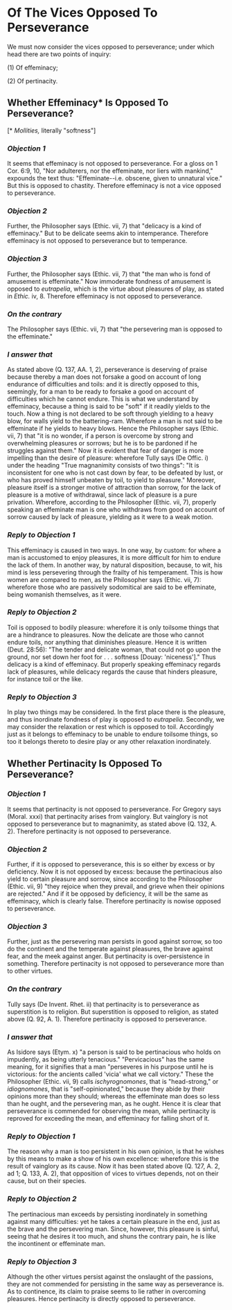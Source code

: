 # Of The Vices Opposed To Perseverance

We must now consider the vices opposed to perseverance; under which
head there are two points of inquiry:

(1) Of effeminacy;

(2) Of pertinacity.


## Whether Effeminacy* Is Opposed To Perseverance?

[* _Mollities,_ literally "softness"]

### *Objection 1*
It seems that effeminacy is not opposed to perseverance.
For a gloss on 1 Cor. 6:9, 10, "Nor adulterers, nor the effeminate,
nor liers with mankind," expounds the text thus: "Effeminate--i.e.
obscene, given to unnatural vice." But this is opposed to chastity.
Therefore effeminacy is not a vice opposed to perseverance.

### *Objection 2*
Further, the Philosopher says (Ethic. vii, 7) that "delicacy
is a kind of effeminacy." But to be delicate seems akin to
intemperance. Therefore effeminacy is not opposed to perseverance but
to temperance.

### *Objection 3*
Further, the Philosopher says (Ethic. vii, 7) that "the man
who is fond of amusement is effeminate." Now immoderate fondness of
amusement is opposed to _eutrapelia_, which is the virtue about
pleasures of play, as stated in _Ethic._ iv, 8. Therefore effeminacy
is not opposed to perseverance.

### *On the contrary*
The Philosopher says (Ethic. vii, 7) that "the
persevering man is opposed to the effeminate."

### *I answer that*
As stated above (Q. 137, AA. 1, 2), perseverance is
deserving of praise because thereby a man does not forsake a good on
account of long endurance of difficulties and toils: and it is
directly opposed to this, seemingly, for a man to be ready to forsake
a good on account of difficulties which he cannot endure. This is
what we understand by effeminacy, because a thing is said to be
"soft" if it readily yields to the touch. Now a thing is not declared
to be soft through yielding to a heavy blow, for walls yield to the
battering-ram. Wherefore a man is not said to be effeminate if he
yields to heavy blows. Hence the Philosopher says (Ethic. vii, 7)
that "it is no wonder, if a person is overcome by strong and
overwhelming pleasures or sorrows; but he is to be pardoned if he
struggles against them." Now it is evident that fear of danger is
more impelling than the desire of pleasure: wherefore Tully says (De
Offic. i) under the heading "True magnanimity consists of two
things": "It is inconsistent for one who is not cast down by fear, to
be defeated by lust, or who has proved himself unbeaten by toil, to
yield to pleasure." Moreover, pleasure itself is a stronger motive of
attraction than sorrow, for the lack of pleasure is a motive of
withdrawal, since lack of pleasure is a pure privation. Wherefore,
according to the Philosopher (Ethic. vii, 7), properly speaking an
effeminate man is one who withdraws from good on account of sorrow
caused by lack of pleasure, yielding as it were to a weak motion.

### *Reply to Objection 1*
This effeminacy is caused in two ways. In one way, by
custom: for where a man is accustomed to enjoy pleasures, it is more
difficult for him to endure the lack of them. In another way, by
natural disposition, because, to wit, his mind is less persevering
through the frailty of his temperament. This is how women are
compared to men, as the Philosopher says (Ethic. vii, 7): wherefore
those who are passively sodomitical are said to be effeminate, being
womanish themselves, as it were.

### *Reply to Objection 2*
Toil is opposed to bodily pleasure: wherefore it
is only toilsome things that are a hindrance to pleasures. Now the
delicate are those who cannot endure toils, nor anything that
diminishes pleasure. Hence it is written (Deut. 28:56): "The tender and
delicate woman, that could not go upon the ground, nor set down her
foot for . . . softness [Douay: 'niceness']." Thus delicacy is a kind
of effeminacy. But properly speaking effeminacy regards lack of
pleasures, while delicacy regards the cause that hinders pleasure, for
instance toil or the like.

### *Reply to Objection 3*
In play two things may be considered. In the
first place there is the pleasure, and thus inordinate fondness of
play is opposed to _eutrapelia_. Secondly, we may consider the
relaxation or rest which is opposed to toil. Accordingly just as it
belongs to effeminacy to be unable to endure toilsome things, so too
it belongs thereto to desire play or any other relaxation
inordinately.

## Whether Pertinacity Is Opposed To Perseverance?

### *Objection 1*
It seems that pertinacity is not opposed to
perseverance. For Gregory says (Moral. xxxi) that pertinacity arises
from vainglory. But vainglory is not opposed to perseverance but to
magnanimity, as stated above (Q. 132, A. 2). Therefore pertinacity is
not opposed to perseverance.

### *Objection 2*
Further, if it is opposed to perseverance, this is so either
by excess or by deficiency. Now it is not opposed by excess: because
the pertinacious also yield to certain pleasure and sorrow, since
according to the Philosopher (Ethic. vii, 9) "they rejoice when they
prevail, and grieve when their opinions are rejected." And if it be
opposed by deficiency, it will be the same as effeminacy, which is
clearly false. Therefore pertinacity is nowise opposed to
perseverance.

### *Objection 3*
Further, just as the persevering man persists in good against
sorrow, so too do the continent and the temperate against pleasures,
the brave against fear, and the meek against anger. But pertinacity
is over-persistence in something. Therefore pertinacity is not
opposed to perseverance more than to other virtues.

### *On the contrary*
Tully says (De Invent. Rhet. ii) that pertinacity
is to perseverance as superstition is to religion. But superstition
is opposed to religion, as stated above (Q. 92, A. 1). Therefore
pertinacity is opposed to perseverance.

### *I answer that*
As Isidore says (Etym. x) "a person is said to be
pertinacious who holds on impudently, as being utterly tenacious."
"Pervicacious" has the same meaning, for it signifies that a man
"perseveres in his purpose until he is victorious: for the ancients
called 'vicia' what we call victory." These the Philosopher (Ethic.
vii, 9) calls _ischyrognomones_, that is "head-strong," or
_idiognomones_, that is "self-opinionated," because they abide by
their opinions more than they should; whereas the effeminate man does
so less than he ought, and the persevering man, as he ought. Hence it
is clear that perseverance is commended for observing the mean, while
pertinacity is reproved for exceeding the mean, and effeminacy for
falling short of it.

### *Reply to Objection 1*
The reason why a man is too persistent in his own
opinion, is that he wishes by this means to make a show of his own
excellence: wherefore this is the result of vainglory as its cause.
Now it has been stated above (Q. 127, A. 2, ad 1; Q. 133, A. 2), that
opposition of vices to virtues depends, not on their cause, but on
their species.

### *Reply to Objection 2*
The pertinacious man exceeds by persisting inordinately
in something against many difficulties: yet he takes a certain
pleasure in the end, just as the brave and the persevering man.
Since, however, this pleasure is sinful, seeing that he desires it
too much, and shuns the contrary pain, he is like the incontinent or
effeminate man.

### *Reply to Objection 3*
Although the other virtues persist against the
onslaught of the passions, they are not commended for persisting in
the same way as perseverance is. As to continence, its claim to
praise seems to lie rather in overcoming pleasures. Hence pertinacity
is directly opposed to perseverance.

